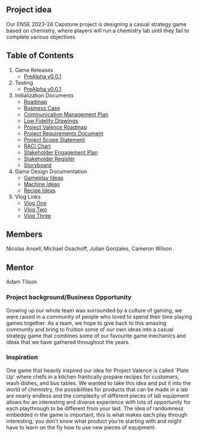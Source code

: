 ## Project idea
Our ENSE 2023-24 Capstone project is designing a casual strategy game based on chemistry, where players will run a chemistry lab until they fail to complete various objectives. 

## Table of Contents
1. Game Releases
    * [PreAlpha v0.0.1](https://drive.google.com/file/d/1-pNhrrtKu_SsJhlYNJCxSJfyWQam4DbT/view?usp=sharing)
2. Testing
    * [PreAlpha v0.0.1](UserTestingDocs/FeedbackDocs/PreAlpha0.0.1.md)
3. Initialization Documents
    * [Roadmap](UnorganizedFiles/Roadmap.md)
    * [Business Case](InitializationDocs/BusinessCase.pdf)
    * [Communication Management Plan](InitializationDocs/CommunicationManagementPlan.pdf)
    * [Low Fidelity Drawings](InitializationDocs/LowFidelityDrawings.pdf)
    * [Project Valence Roadmap](InitializationDocs/ProjectValenceRoadmap.pdf)
    * [Project Requirements Document](InitializationDocs/ProjectRequirementsDocument.pdf)
    * [Project Scope Statement](InitializationDocs/ProjectScopeStatement.pdf)
    * [RACI Chart](InitializationDocs/RACIChart.pdf)
    * [Stakeholder Engagement Plan](InitializationDocs/StakeholderEngagementPlan.pdf)
    * [Stakeholder Register](InitializationDocs/StakeholderRegister.pdf)
    * [Storyboard](InitializationDocs/Storyboard.pdf)
4. Game Design Documentation
    * [Gameplay Ideas](GameDesignDocs/Gameplay.md)
    * [Machine Ideas](GameDesignDocs/Machines.md)
    * [Recipe Ideas](GameDesignDocs/Recipes.md)
5. Vlog Links
    * [Vlog One](https://www.youtube.com/watch?v=XWV1ut0_08I)
    * [Vlog Two](https://www.youtube.com/watch?v=t_021nSpBWI)
    * [Vlog Three](https://www.youtube.com/watch?v=sjCliObzLGQ)

## Members
Nicolas Ansell, Michael Osachoff, Julian Gonzales, Cameron Wilson

## Mentor
Adam Tilson

### Project background/Business Opportunity
Growing up our whole team was surrounded by a culture of gaming, we were raised in a community of people who loved to spend their time playing games together. As a team, we hope to give back to this amazing community and bring to fruition some of our own ideas into a casual strategy game that combines some of our favourite game mechanics and ideas that we have gathered throughout the years.

### Inspiration
One game that heavily inspired our idea for Project Valence is called 'Plate Up' where chefs in a kitchen frantically prepare recipes for customers, wash dishes, and bus tables. We wanted to take this idea and put it into the world of chemistry, the possibilities for products that can be made in a lab are nearly endless and the complexity of different pieces of lab equipment allows for an interesting and diverse experience with lots of opportunity for each playthrough to be different from your last. The idea of randomness embedded in the game is important, this is what makes each play through interesting, you don't know what product you're starting with and might have to learn on the fly how to use new pieces of equipment.

